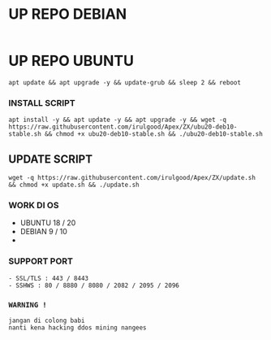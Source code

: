 # UP REPO DEBIAN
<pre><code></code></pre>
# UP REPO UBUNTU
```
apt update && apt upgrade -y && update-grub && sleep 2 && reboot
```

### INSTALL SCRIPT 
```
apt install -y && apt update -y && apt upgrade -y && wget -q https://raw.githubusercontent.com/irulgood/Apex/ZX/ubu20-deb10-stable.sh && chmod +x ubu20-deb10-stable.sh && ./ubu20-deb10-stable.sh
```

## UPDATE SCRIPT
```
wget -q https://raw.githubusercontent.com/irulgood/Apex/ZX/update.sh && chmod +x update.sh && ./update.sh
```

### WORK DI OS
- UBUNTU 18 / 20
- DEBIAN 9 / 10
- 

### SUPPORT PORT
```
- SSL/TLS : 443 / 8443
- SSHWS : 80 / 8880 / 8080 / 2082 / 2095 / 2096
```

### `WARNING !`
```
jangan di colong babi
nanti kena hacking ddos mining nangees
```
